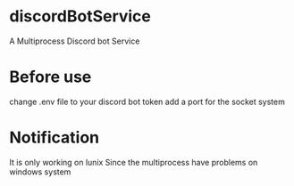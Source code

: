 # discordBotService
A Multiprocess Discord bot Service

# Before use
change .env file to your discord bot token
add a port for the socket system

# Notification
It is only working on lunix
Since the multiprocess have problems on windows system
